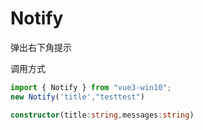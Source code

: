 <!--
 * @Author: zhangweiyuan-Royal
 * @LastEditTime: 2022-03-08 16:10:10
 * @Description: 
-->
# Notify
弹出右下角提示

调用方式

```ts
import { Notify } from "vue3-win10";
new Notify('title',"testtest")
```
```ts
constructor(title:string,messages:string)
```
